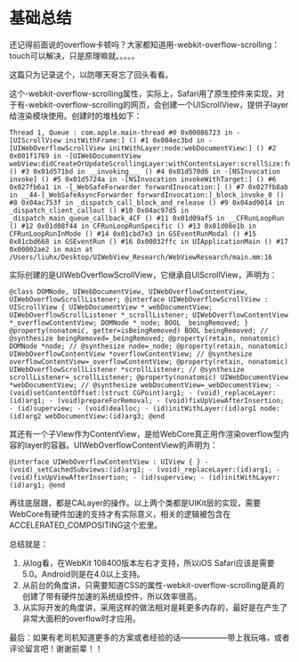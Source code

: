# 基础总结

还记得前面说的overflow卡顿吗？大家都知道用-webkit-overflow-scrolling：touch可以解决，只是原理嘛就。。。。。

这篇只为记录这个，以防哪天哥忘了回头看看。

这个-webkit-overflow-scrolling属性，实际上，Safari用了原生控件来实现，对于有-webkit-overflow-scrolling的网页，会创建一个UIScrollView，提供子layer给渲染模块使用。创建时的堆栈如下：

	Thread 1, Queue : com.apple.main-thread #0 0x00086723 in -[UIScrollView initWithFrame:] () #1 0x004ec3bd in -[UIWebOverflowScrollView initWithLayer:node:webDocumentView:] () #2 0x001f1769 in -[UIWebDocumentView webView:didCreateOrUpdateScrollingLayer:withContentsLayer:scrollSize:forNode:allowHorizontalScrollbar:allowVerticalScrollbar:] () #3 0x01d571bd in __invoking___ () #4 0x01d570d6 in -[NSInvocation invoke] () #5 0x01d5724a in -[NSInvocation invokeWithTarget:] () #6 0x027fb6a1 in -[_WebSafeForwarder forwardInvocation:] () #7 0x027fb8ab in __44-[_WebSafeAsyncForwarder forwardInvocation:]_block_invoke_0 () #8 0x04ac753f in _dispatch_call_block_and_release () #9 0x04ad9014 in _dispatch_client_callout () #10 0x04ac97d5 in _dispatch_main_queue_callback_4CF () #11 0x01d09af5 in __CFRunLoopRun () #12 0x01d08f44 in CFRunLoopRunSpecific () #13 0x01d08e1b in CFRunLoopRunInMode () #14 0x01cbd7e3 in GSEventRunModal () #15 0x01cbd668 in GSEventRun () #16 0x00032ffc in UIApplicationMain () #17 0x00002ae2 in main at /Users/liuhx/Desktop/UIWebView_Research/WebViewResearch/main.mm:16

实际创建的是UIWebOverflowScrollView，它继承自UIScrollView，声明为：

	@class DOMNode, UIWebDocumentView, UIWebOverflowContentView, UIWebOverflowScrollListener; @interface UIWebOverflowScrollView : UIScrollView { UIWebDocumentView *_webDocumentView; UIWebOverflowScrollListener *_scrollListener; UIWebOverflowContentView *_overflowContentView; DOMNode *_node; BOOL _beingRemoved; } @property(nonatomic, getter=isBeingRemoved) BOOL beingRemoved; // @synthesize beingRemoved=_beingRemoved; @property(retain, nonatomic) DOMNode *node; // @synthesize node=_node; @property(retain, nonatomic) UIWebOverflowContentView *overflowContentView; // @synthesize overflowContentView=_overflowContentView; @property(retain, nonatomic) UIWebOverflowScrollListener *scrollListener; // @synthesize scrollListener=_scrollListener; @property(nonatomic) UIWebDocumentView *webDocumentView; // @synthesize webDocumentView=_webDocumentView; - (void)setContentOffset:(struct CGPoint)arg1; - (void)_replaceLayer:(id)arg1; - (void)prepareForRemoval; - (void)fixUpViewAfterInsertion; - (id)superview; - (void)dealloc; - (id)initWithLayer:(id)arg1 node:(id)arg2 webDocumentView:(id)arg3; @end

其还有一个子View作为ContentView，是给WebCore真正用作渲染overflow型内容的layer的容器。UIWebOverflowContentView的声明为：

	@interface UIWebOverflowContentView : UIView { } - (void)_setCachedSubviews:(id)arg1; - (void)_replaceLayer:(id)arg1; - (void)fixUpViewAfterInsertion; - (id)superview; - (id)initWithLayer:(id)arg1; @end

再往底层跟，都是CALayer的操作。以上两个类都是UIKit层的实现，需要WebCore有硬件加速的支持才有实际意义，相关的逻辑被包含在ACCELERATED_COMPOSITING这个宏里。

总结就是：

1. 从log看，在WebKit 108400版本左右才支持，所以iOS Safari应该是需要5.0。Android则是在4.0以上支持。
2. 从前台的角度讲，只需要知道CSS的属性-webkit-overflow-scrolling是真的创建了带有硬件加速的系统级控件，所以效率很高。
3. 从实际开发的角度讲，采用这样的做法相对是耗更多内存的，最好是在产生了非常大面积的overflow时才应用。

最后：如果有老司机知道更多的方案或者经验的话——————带上我玩咯，或者评论留言吧！谢谢前辈！！